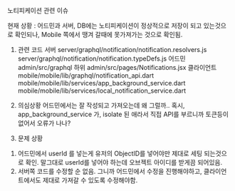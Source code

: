 노티피케이션 관련 이슈

현재 상황 : 어드민과 서버, DB에는 노티피케이션이 정상적으로 저장이 되고 있는것으로 확인되나, Mobile 쪽에서 땡겨 갈때에 못가져가는 것으로 확인됨.

1. 관련 코드
서버
server/graphql/notification/notification.resolvers.js
server/graphql/notification/notification.typeDefs.js
어드민
admin/src/graphql 하위
admin/src/pages/Notifications.jsx
클라이언트
mobile/mobile/lib/graphql/notification_api.dart
mobile/mobile/lib/services/app_background_service.dart
mobile/mobile/lib/services/local_notification_service.dart


2. 의심상황
어드민에서는 잘 작성되고 가져오는데 왜 그럴까..
혹시, app_background_service 가, isolate 된 애라서 직접 API를 부르니까 토큰등이 없어서 오류가 나나?

3. 문제 상황
 1) 어드민에서 userId 를 넣는게 유저의 ObjectID를 넣어야만 제대로 세팅 되는것으로 확인. 말그대로 userId를 넣어야 하는데 오브젝트 아이디를 받게끔 되어있음.
 2) 서버쪽 코드를 수정할 순 없음. 그니까 어드민에서 수정을 진행해야하고, 클라이언트에서도 제대로 가져갈 수 있도록 수정해야함.